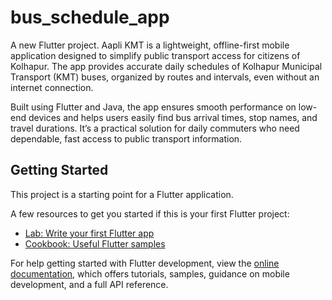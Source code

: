 # bus_schedule_app

A new Flutter project.
Aapli KMT is a lightweight, offline-first mobile application designed to simplify public transport access for citizens of Kolhapur. The app provides accurate daily schedules of Kolhapur Municipal Transport (KMT) buses, organized by routes and intervals, even without an internet connection.

Built using Flutter and Java, the app ensures smooth performance on low-end devices and helps users easily find bus arrival times, stop names, and travel durations. It’s a practical solution for daily commuters who need dependable, fast access to public transport information.
## Getting Started

This project is a starting point for a Flutter application.

A few resources to get you started if this is your first Flutter project:

- [Lab: Write your first Flutter app](https://docs.flutter.dev/get-started/codelab)
- [Cookbook: Useful Flutter samples](https://docs.flutter.dev/cookbook)

For help getting started with Flutter development, view the
[online documentation](https://docs.flutter.dev/), which offers tutorials,
samples, guidance on mobile development, and a full API reference.
